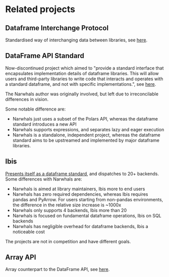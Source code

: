 # Related projects

## Dataframe Interchange Protocol

Standardised way of interchanging data between libraries, see
[here](https://data-apis.org/dataframe-protocol/latest/index.html).

## DataFrame API Standard

Now-discontinued project which aimed to "provide a standard interface that encapsulates implementation details of dataframe libraries. This will allow users and third-party libraries to write code that interacts and operates with a standard dataframe, and not with specific implementations.", see [here](https://data-apis.org/dataframe-api/draft/).

The Narwhals author was originally involved, but left due to irreconcilable differences in vision.

Some notable difference are:

- Narwhals just uses a subset of the Polars API, whereas the dataframe standard introduces a new API
- Narwhals supports expressions, and separates lazy and eager execution
- Narwhals is a standalone, independent project, whereas the dataframe standard aims to be upstreamed
  and implemented by major dataframe libraries.

## Ibis

[Presents itself as a dataframe standard](https://voltrondata.com/resources/open-source-standards), and
dispatches to 20+ backends. Some differences with Narwhals are:

- Narwhals is aimed at library maintainers, Ibis more to end users
- Narwhals has zero required dependencies, whereas Ibis requires pandas and PyArrow. For users starting
  from non-pandas environments, the difference in the relative size increase is ~1000x
- Narwhals only supports 4 backends, Ibis more than 20
- Narwhals is focused on fundamental dataframe operations, Ibis on SQL backends
- Narwhals has negligible overhead for dataframe backends, Ibis a noticeable cost

The projects are not in competition and have different goals.

## Array API

Array counterpart to the DataFrame API, see [here](https://data-apis.org/array-api/2022.12/index.html).
